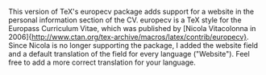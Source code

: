 This version of TeX's europecv package adds support for a website in the personal information section of the CV. europecv is a TeX style for the Europass Curriculum Vitae, which was published by [Nicola Vitacolonna in 2006]{http://www.ctan.org/tex-archive/macros/latex/contrib/europecv}. Since Nicola is no longer supporting the package, I added the website field and a default translation of the field for every language ("Website"). Feel free to add a more correct translation for your language.
